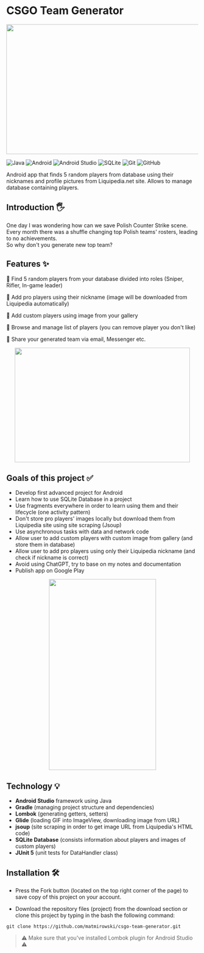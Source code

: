 # CSGO Team Generator

<p align="center">
  <img src="https://i.imgur.com/uQ9KXlB.jpg"  width="600" height="340">
</p>

![Java](https://img.shields.io/badge/java-%23ED8B00.svg?style=for-the-badge&logo=java&logoColor=white)
![Android](https://img.shields.io/badge/Android-3DDC84?style=for-the-badge&logo=android&logoColor=white)
![Android Studio](https://img.shields.io/badge/Android%20Studio-3DDC84.svg?style=for-the-badge&logo=android-studio&logoColor=white)
![SQLite](https://img.shields.io/badge/sqlite-%2307405e.svg?style=for-the-badge&logo=sqlite&logoColor=white)
![Git](https://img.shields.io/badge/git-%23F05033.svg?style=for-the-badge&logo=git&logoColor=white)
![GitHub](https://img.shields.io/badge/github-%23121011.svg?style=for-the-badge&logo=github&logoColor=white)

Android app that finds 5 random players from database using their nicknames and profile pictures from Liquipedia.net site. Allows to manage database containing players.

## Introduction :raised_hand_with_fingers_splayed:

One day I was wondering how can we save Polish Counter Strike scene. Every month there was a shuffle changing top Polish teams' rosters, leading to no achievements.</br>
So why don't you generate new top team? 

## Features :sparkles: </br>

:large_blue_diamond: Find 5 random players from your database divided into roles (Sniper, Rifler, In-game leader) </br>

:large_blue_diamond: Add pro players using their nickname (image will be downloaded from Liquipedia automatically)</br>

:large_blue_diamond: Add custom players using image from your gallery</br>

:large_blue_diamond: Browse and manage list of players (you can remove player you don't like)</br>

:large_blue_diamond: Share your generated team via email, Messenger etc.</br>

<p align="center">
  <img width="460" height="300" src="https://media3.giphy.com/media/v1.Y2lkPTc5MGI3NjExZTI0ZGYxZjM5YzQwYWM0MDgzZDc3NGEwM2UwY2M3M2IyMDdkMTJhMSZjdD1n/ISb16bXpGxl4j9WL3X/giphy.gif">
</p>

## Goals of this project :white_check_mark:

* Develop first advanced project for Android
* Learn how to use SQLite Database in a project
* Use fragments everywhere in order to learn using them and their lifecycle (one activity pattern)
* Don't store pro players' images locally but download them from Liquipedia site using site scraping (Jsoup)
* Use asynchronous tasks with data and network code
* Allow user to add custom players with custom image from gallery (and store them in database)
* Allow user to add pro players using only their Liquipedia nickname (and check if nickname is correct)
* Avoid using ChatGPT, try to base on my notes and documentation
* Publish app on Google Play

<p align="center">
  <img src="https://i.imgur.com/VO7n86V.jpg"  width="281" height="500">
</p>

## Technology :bulb:
* **Android Studio** framework using Java
* **Gradle** (managing project structure and dependencies)
* **Lombok** (generating getters, setters)
* **Glide** (loading GIF into ImageView, downloading image from URL)
* **jsoup** (site scraping in order to get image URL from Liquipedia's HTML code)
* **SQLite Database** (consists information about players and images of custom players)
* **JUnit 5** (unit tests for DataHandler class)


## Installation :hammer_and_wrench:	

* Press the Fork button (located on the top right corner of the page) to save copy of this project on your account.

* Download the repository files (project) from the download section or clone this project by typing in the bash the following command:
```
git clone https://github.com/matmirowski/csgo-team-generator.git
```
> :warning: Make sure that you've installed Lombok plugin for Android Studio :warning:

